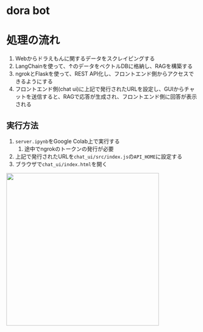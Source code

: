 # dora bot

# 処理の流れ
1. Webからドラえもんに関するデータをスクレイピングする
2. LangChainを使って、↑のデータをベクトルDBに格納し、RAGを構築する
3. ngrokとFlaskを使って、REST API化し、フロントエンド側からアクセスできるようにする
4. フロントエンド側(chat ui)に上記で発行されたURLを設定し、GUIからチャットを送信すると、RAGで応答が生成され、フロントエンド側に回答が表示される

## 実行方法
1. `server.ipynb`をGoogle Colab上で実行する
   1. 途中でngrokのトークンの発行が必要
2. 上記で発行されたURLを`chat_ui/src/index.js`の`API_HOME`に設定する
3. ブラウザで`chat_ui/index.html`を開く

<img width="400" src="example.png">
